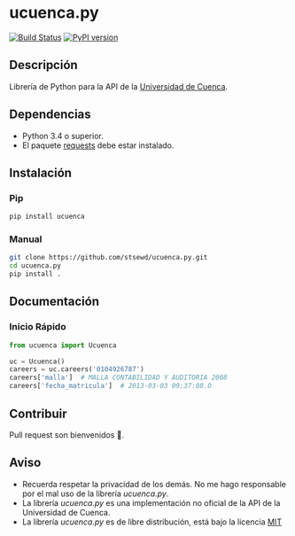 # ucuenca.py

[![Build Status](https://travis-ci.org/stsewd/ucuenca.py.svg?branch=master)](https://travis-ci.org/stsewd/ucuenca.py)
[![PyPI version](https://badge.fury.io/py/ucuenca.svg)](https://badge.fury.io/py/ucuenca)

## Descripción

Librería de Python para la API de la [Universidad de Cuenca](http://www.ucuenca.edu.ec/).

## Dependencias

- Python 3.4 o superior.
- El paquete
  [requests](<http://docs.python-requests.org/en/master/user/install/>) debe
  estar instalado.

## Instalación

### Pip

```bash
pip install ucuenca
```

### Manual

```bash
git clone https://github.com/stsewd/ucuenca.py.git
cd ucuenca.py
pip install .
```

## Documentación

### Inicio Rápido

```python
from ucuenca import Ucuenca

uc = Ucuenca()
careers = uc.careers('0104926787')
careers['malla']  # MALLA CONTABILIDAD Y AUDITORIA 2008
careers['fecha_matricula']  # 2013-03-03 09:37:08.0
```

## Contribuir

Pull request son bienvenidos :snake:.
<!-- TODO -->

## Aviso

- Recuerda respetar la privacidad de los demás. No me hago responsable por el
  mal uso de la librería _ucuenca.py_.
- La librería _ucuenca.py_ es una implementación no oficial de la API de la
  Universidad de Cuenca.
- La librería _ucuenca.py_ es de libre distribución, está bajo la licencia [MIT](LICENSE)

